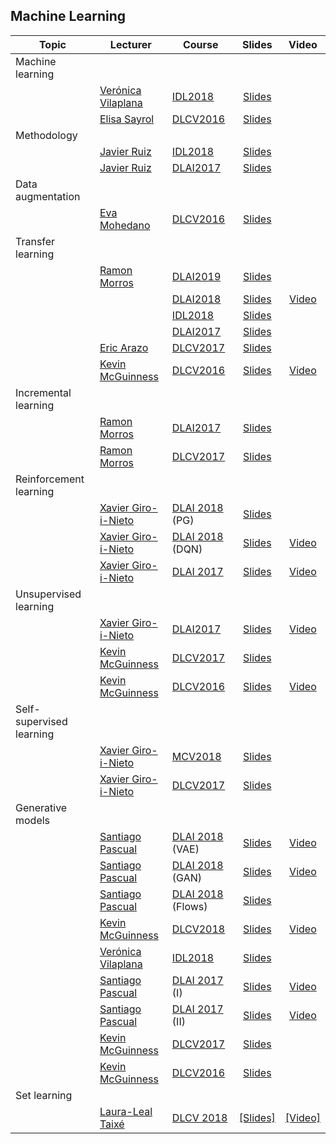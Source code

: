 [XG-web]: https://imatge.upc.edu/web/people/xavier-giro
[KM-web]: http://www.eeng.dcu.ie/~mcguinne/
[EM-web]: https://www.insight-centre.org/users/eva-mohedano
[LL-web]: https://dvl.in.tum.de/team/lealtaixe/
[ES-web]: https://imatge.upc.edu/web/people/elisa-sayrol
[VV-web]: https://imatge.upc.edu/web/people/veronica-vilaplana
[JR-web]: https://imatge.upc.edu/web/people/javier-ruiz-hidalgo
[RM-web]: https://imatge.upc.edu/web/people/josep-ramon-morros
[MC-web]: http://www.costa-jussa.com/
[AB-web]: https://scholar.google.es/citations?user=C5AUXO4AAAAJ&hl=en
[MB-web]: https://imatge.upc.edu/web/people/miriam-bellver
[VC-web]: https://imatge.upc.edu/web/people/victor-campos
[EA-web]: https://www.insight-centre.org/users/eric-arazo-sanchez
[SP-web]: https://scholar.google.es/citations?user=7cVOyh0AAAAJ&hl=ca

[IDL2018]: https://telecombcn-dl.github.io/2018-idl/
[IDL2019]: https://telecombcn-dl.github.io/2019-idl/

[DLCV2016]: http://imatge-upc.github.io/telecombcn-2016-dlcv/
[DLCV2017]: https://telecombcn-dl.github.io/2017-dlcv/
[DLCV2018]: https://telecombcn-dl.github.io/2018-dlcv/
[DLCV2019]: https://telecombcn-dl.github.io/2019-dlcv/

[DLV2018]: https://mcv-m6-video.github.io/deepvideo-2018/

[DLSL2017]: https://telecombcn-dl.github.io/2017-dlsl/
[DLSL2018]: https://telecombcn-dl.github.io/2018-dlsl/

[DLMM2017]: https://telecombcn-dl.github.io/dlmm-2017-dcu/
[DLMM2018]: https://telecombcn-dl.github.io/2018-dlmm/

[DLAI2017]: https://telecombcn-dl.github.io/2017-dlai/
[DLAI2018]: https://telecombcn-dl.github.io/2018-dlai/
[DLAI2019]: https://telecombcn-dl.github.io/dlai-2019/

[MCV2018]: https://mcv-m6-video.github.io/deepvideo-2018/

## Machine Learning

| Topic          | Lecturer                     | Course                 | Slides                    | Video             |
| -------------- |  --------------------------- | ---------------------- | :-----------------------: | :---------------: |
| Machine learning     | | | | |
|                | [Verónica Vilaplana][VV-web] | [IDL2018] | [Slides][idl2018-d1l2-slides] |  | 
|                | [Elisa Sayrol][ES-web] | [DLCV2016] | [Slides][dlcv2016-classification-slides]  |   |
| Methodology     | | | | |
|                | [Javier Ruiz][JR-web] | [IDL2018]  | [Slides][idl2018-d2l4-slides] |  | 
|                | [Javier Ruiz][JR-web] | [DLAI2017] | [Slides][dlai2017-d6l2-slides] |  | 
| Data augmentation     | | | | |
|                | [Eva Mohedano][EM-web] | [DLCV2016] | [Slides][dlcv2016-augmentation-slides] |  | 
|  Transfer learning     |  | |  |   | 
|    | [Ramon Morros][RM-web] | [DLAI2019] | [Slides][dlai2019-d09l1-slides] |   | 
|       |                        | [DLAI2018] | [Slides][dlai2018-d05l1-slides] | [Video][dlai2018-d05l1-video]  | 
|       |                        | [IDL2018] | [Slides][idl2018-d3l2-slides] |   | 
|       |                        | [DLAI2017] | [Slides][dlai2017-d5l2-slides] |   | 
|       | [Eric Arazo][EA-web] | [DLCV2017] | [Slides][dlcv2017-d2l3-slides] |   | 
|       | [Kevin McGuinness][KM-web]| [DLCV2016] | [Slides][dlcv2016-transfer-slides] | [Video][dlcv2016-transfer-video] |
| Incremental learning     | | | | |
|                | [Ramon Morros][RM-web] | [DLAI2017] | [Slides][dlai2017-d6l1-slides] |  |
|                | [Ramon Morros][RM-web] | [DLCV2017] | [Slides][dlcv2017-d3l2-slides] |  |
| Reinforcement learning     | | | | |
|                | [Xavier Giro-i-Nieto][XG-web] | [DLAI 2018][dlai2018] (PG) | [Slides][dlai2018-d11l1-slides] |   |
|                | [Xavier Giro-i-Nieto][XG-web] | [DLAI 2018][dlai2018] (DQN) | [Slides][dlai2018-d05l2-slides] | [Video][dlai2018-d05l2-video]  |
|                | [Xavier Giro-i-Nieto][XG-web] | [DLAI 2017][dlai2017] | [Slides][dlai2017-d7l2-slides] | [Video][dlai2017-d7l2-video]  |
| Unsupervised learning     | | | | |
|  | [Xavier Giro-i-Nieto][XG-web] | [DLAI2017] | [Slides][dlai2017-d9l1-slides] | [Video][dlai2017-d9l1-video] |
|  | [Kevin McGuinness][KM-web]| [DLCV2017] | [Slides][dlcv2017-d2l6-slides] |  |
|  | [Kevin McGuinness][KM-web]| [DLCV2016] | [Slides][dlcv2016-unsupervised-slides]|[Video][dlcv2016-unsupervised-video] |
| Self-supervised learning     | | | | |
|     | [Xavier Giro-i-Nieto][XG-web] | [MCV2018] | [Slides][mcv2018-video-features] |  |
|     | [Xavier Giro-i-Nieto][XG-web] | [DLCV2017] | [Slides][dlcv2017-d4l4-slides] |  |
| Generative models     | | | | |
|    | [Santiago Pascual][SP-web] | [DLAI 2018][dlai2018] (VAE) | [Slides][dlai2018-d07l1-slides] | [Video][dlai2018-d07l1-video] |
|    | [Santiago Pascual][SP-web] | [DLAI 2018][dlai2018] (GAN) | [Slides][dlai2018-d09l1-slides] | [Video][dlai2018-d09l1-video] |
|    | [Santiago Pascual][SP-web] | [DLAI 2018][dlai2018] (Flows) | [Slides][dlai2018-d09l2-slides] |  |
|                | [Kevin McGuinness][KM-web]| [DLCV2018] | [Slides][dlcv2018-D4l3-slides]  |  [Video][dlcv2018-d4l3-video]  |
|                | [Verónica Vilaplana][VV-web] | [IDL2018] | [Slides][idl2018-d4l3-slides] |  | 
|    | [Santiago Pascual][SP-web] | [DLAI 2017][dlai2017] (I) | [Slides][dlai2017-d9l2-slides] | [Video][dlai2017-d9l2-video] |
|    | [Santiago Pascual][SP-web] | [DLAI 2017][dlai2017] (II) | [Slides][dlai2017-d10l1-slides] | [Video][dlai2017-d10l1-video] |
|                | [Kevin McGuinness][KM-web]| [DLCV2017] | [Slides][dlcv2017-d3l4-slides]  |    |
|                | [Kevin McGuinness][KM-web]| [DLCV2016] | [Slides][dlcv2016-generative-slides]  |    |
| Set learning     | | | | |
|                | [Laura-Leal Taixé][LL-web]| [DLCV 2018][dlcv2018] | [[Slides]][dlcv2018-d3l6-slides]  | [[Video]][dlcv2018-d3l6-video]   |

[dlcv2016-classification-slides]: http://www.slideshare.net/xavigiro/image-classification-dlcv-d1l2
[dlcv2016-augmentation-slides]: http://www.slideshare.net/xavigiro/deep-learning-for-computer-vision-data-augmentation-upc-2016
[dlcv2016-transfer-slides]: http://www.slideshare.net/xavigiro/deep-learning-for-computer-vision-transfer-learning-and-domain-adaptation-upc-2016
[dlcv2016-transfer-video]: https://www.youtube.com/watch?v=UKleTP1Zy1U
[dlcv2016-unsupervised-slides]: http://www.slideshare.net/xavigiro/deep-learning-for-computer-vision-unsupervised-learning-upc-2016
[dlcv2016-unsupervised-video]: https://www.youtube.com/watch?v=5fxj0R4U2F4
[dlcv2016-generative-slides]: http://www.slideshare.net/xavigiro/deep-learning-for-computer-vision-generative-models-and-adversarial-training-upc-2016

[idl2018-d2l4-slides]: https://github.com/telecombcn-dl/2018-idl/raw/master/slides/D2L4_Methodology.pdf
[idl2018-d3l2-slides]: https://github.com/telecombcn-dl/2018-idl/raw/master/slides/D3L2_TransferLearning.pdf
[idl2018-d4l3-slides]: https://github.com/telecombcn-dl/2018-idl/raw/master/slides/D4L3_GAN.pdf

[dlcv2017-d2l3-slides]: https://www.slideshare.net/xavigiro/transfer-learning-and-domain-adaptation-d2l3-2017-upc-deep-learning-for-computer-vision
[dlcv2017-d2l6-slides]: https://www.slideshare.net/xavigiro/unsupervised-learning-d2l6-2017-upc-deep-learning-for-computer-vision
[dlcv2017-d3l2-slides]: https://www.slideshare.net/xavigiro/lifelong-incremental-learning-d3l2-2017-upc-deep-learning-for-computer-vision
[dlcv2017-d3l4-slides]: https://www.slideshare.net/xavigiro/generative-models-and-adversarial-training-d3l4-2017-upc-deep-learning-for-computer-vision
[dlcv2017-d4l4-slides]: https://www.slideshare.net/xavigiro/learning-with-videos-d4l4-2017-upc-deep-learning-for-computer-vision

[idl2018-d1l2-slides]: https://github.com/telecombcn-dl/2018-idl/raw/master/slides/D1L2-MachineLearning.pdf
[dlai2017-d5l2-slides]: https://www.slideshare.net/xavigiro/transfer-learning-and-domain-adaptation-dlai-d5l2-2017-upc-deep-learning-for-artificial-intelligence
[dlai2017-d6l1-slides]: https://www.slideshare.net/xavigiro/lifelong-incremental-learning-dlai-d6l1-2017-upc-deep-learning-for-artificial-intelligence
[dlai2017-d6l2-slides]: https://www.slideshare.net/xavigiro/methodology-dlai-d6l2-2017-upc-deep-learning-for-artificial-intelligence
[dlai2017-d7l2-slides]: https://www.slideshare.net/xavigiro/reinforcement-learning-dlai-d7l2-2017-upc-deep-learning-for-artificial-intelligence
[dlai2017-d7l2-video]: https://youtu.be/vPlWFj0-j7I
[dlai2017-d9l1-slides]: https://www.slideshare.net/xavigiro/unsupervised-learning-dlai-d9l1-2017-upc-deep-learning-for-artificial-intelligence
[dlai2017-d9l1-video]: https://youtu.be/RY7AF-DA0TU
[dlai2017-d9l2-slides]: https://www.slideshare.net/xavigiro/deep-generative-models-i-dlai-d9l2-2017-upc-deep-learning-for-artificial-intelligence
[dlai2017-d9l2-video]: https://youtu.be/FeJT8ejgsL0
[dlai2017-d10l1-slides]: https://www.slideshare.net/xavigiro/deep-generative-models-ii-dlai-d10l1-2017-upc-deep-learning-for-artificial-intelligence
[dlai2017-d10l1-video]: https://www.youtube.com/watch?v=a1aM0yUJXUI
[mcv2018-video-language]: https://www.slideshare.net/xavigiro/deep-learning-for-video-language-upc-2018


[dlai2018-d05l1-slides]: https://www.slideshare.net/xavigiro/transfer-learning-and-domain-adaptation-ramon-morros-upc-2018
[dlai2018-d05l1-video]: https://youtu.be/ik_Up56bWLE

[dlai2019-d09l1-slides]: https://github.com/telecombcn-dl/dlai-2019/raw/master/slides/dlai_2019_d09l1_transfer.pdf



[mcv2018-video-features]: https://www.slideshare.net/xavigiro/deep-learning-from-videos-upc-2018


[dlcv2018-d3l6-slides]: https://www.slideshare.net/xavigiro/towards-set-learning-and-prediction-laura-lealtaixe-upc-barcelona-2018
[dlcv2018-d3l6-video]: https://youtu.be/L4V-gdYYQcY
[dlcv2018-D4L3-slides]: https://www.slideshare.net/xavigiro/deep-generative-models-kevin-mcguinness-upc-barcelona-2018
[dlcv2018-d4l3-video]: https://youtu.be/p19sJjA-le0

[dlai2018-d05l2-slides]: https://www.slideshare.net/xavigiro/deep-reinforcement-learning-mdp-dqn-xavier-giroinieto-upc-barcelona-2018
[dlai2018-d05l2-video]: https://youtu.be/HBeevCctYXM
[dlai2018-d07l1-slides]: https://www.slideshare.net/xavigiro/variational-autoencoders-vae-santiago-pascual-upc-barcelona-2018
[dlai2018-d07l1-video]: https://youtu.be/nSyj85PbhkI
[dlai2018-d09l1-slides]: https://www.slideshare.net/xavigiro/generative-adversarial-networks-gan-santiago-pascual-upc-barcelona-2018
[dlai2018-d09l1-video]: https://youtu.be/b3CI46RSOjU
[dlai2018-d09l2-slides]: https://www.slideshare.net/xavigiro/pixelcnn-wavenet-normalizing-flows-santiago-pascual-upc-barcelona-2018
[dlai2018-d11l1-slides]: https://www.slideshare.net/xavigiro/reinforcement-learning-reloaded-xavier-girinieto-upc-barcelona-2018





